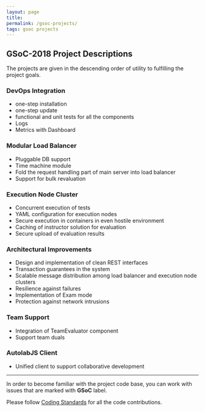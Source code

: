```yaml
---
layout: page
title: 
permalink: /gsoc-projects/
tags: gsoc projects
---
```


## GSoC-2018 Project Descriptions
The projects are given in the descending order of utility to fulfilling the project goals.

### DevOps Integration

* one-step installation
* one-step update
* functional and unit tests for all the components
* Logs
* Metrics with Dashboard


### Modular Load Balancer

* Pluggable DB support
* Time machine module
* Fold the request handling part of main server into load balancer
* Support for bulk revaluation



### Execution Node Cluster ###

* Concurrent execution of tests
* YAML configuration for execution nodes
* Secure execution in containers in even hostile environment
* Caching of instructor solution for evaluation
* Secure upload of evaluation results

### Architectural Improvements ###

* Design and implementation of clean REST interfaces
* Transaction guarantees in the system
* Scalable message distribution among load balancer and execution node clusters
* Resilience against failures
* Implementation of Exam mode
* Protection against network intrusions


### Team Support ###

* Integration of TeamEvaluator component
* Support team duals


### AutolabJS Client ###

* Unified client to support collaborative development


---

In order to become familiar with the project code base, you can work with issues that are marked with **GSoC** label.

Please follow [Coding Standards](https://github.com/AutolabJS/AutolabJS/wiki/Coding-Standards) for all the code contributions.
